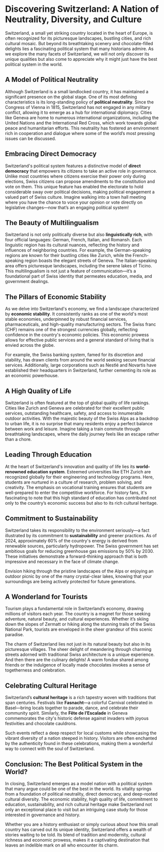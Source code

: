 # Discovering Switzerland: A Nation of Neutrality, Diversity, and Culture

Switzerland, a small yet striking country located in the heart of Europe, is often recognized for its picturesque landscapes, bustling cities, and rich cultural mosaic. But beyond its breathtaking scenery and chocolate-filled delights lies a fascinating political system that many historians admire. As we explore the many facets of Switzerland, we will not only discover its unique qualities but also come to appreciate why it might just have the best political system in the world.

## A Model of Political Neutrality

Although Switzerland is a small landlocked country, it has maintained a significant presence on the global stage. One of its most defining characteristics is its long-standing policy of **political neutrality**. Since the Congress of Vienna in 1815, Switzerland has not engaged in any military conflict, allowing it to emerge as a hub for international diplomacy. Cities like Geneva are home to numerous international organizations, including the United Nations and the International Red Cross, which work towards global peace and humanitarian efforts. This neutrality has fostered an environment rich in cooperation and dialogue where some of the world’s most pressing issues can be discussed.

## Embracing Direct Democracy

Switzerland's political system features a distinctive model of **direct democracy** that empowers its citizens to take an active role in governance. Unlike most countries where citizens exercise their power only during elections, Swiss citizens can propose amendments to the constitution and vote on them. This unique feature has enabled the electorate to hold considerable sway over political decisions, making political engagement a valued part of Swiss culture. Imagine walking into a town hall meeting where you have the chance to voice your opinion or vote directly on legislative changes—now that’s an engaging political system!

## The Beauty of Multilingualism

Switzerland is not only politically diverse but also **linguistically rich**, with four official languages: German, French, Italian, and Romansh. Each linguistic region has its cultural nuances, reflecting the history and influences of neighboring countries. For example, the German-speaking regions are known for their bustling cities like Zurich, while the French-speaking region boasts the elegant streets of Geneva. The Italian-speaking area offers picturesque landscapes, including the serene lakes of Ticino. This multilingualism is not just a feature of communication—it’s a foundational part of Swiss identity that permeates education, media, and government dealings.

## The Pillars of Economic Stability

As we delve into Switzerland's economy, we find a landscape characterized by **economic stability**. It consistently ranks as one of the world's most stable economies, underpinned by robust financial services, pharmaceuticals, and high-quality manufacturing sectors. The Swiss franc (CHF) remains one of the strongest currencies globally, reflecting confidence in the country's economic policies. This economic prowess allows for effective public services and a general standard of living that is envied across the globe.

For example, the Swiss banking system, famed for its discretion and stability, has drawn clients from around the world seeking secure financial services. Additionally, large corporations such as Nestlé and Novartis have established their headquarters in Switzerland, further cementing its role as an economic powerhouse.

## A High Quality of Life

Switzerland is often featured at the top of global quality of life rankings. Cities like Zurich and Geneva are celebrated for their excellent public services, outstanding healthcare, safety, and access to innumerable outdoor activities. With the majestic beauty of the Swiss Alps as a backdrop to urban life, it is no surprise that many residents enjoy a perfect balance between work and leisure. Imagine taking a train commute through breathtaking landscapes, where the daily journey feels like an escape rather than a chore.

## Leading Through Education

At the heart of Switzerland's innovation and quality of life lies its **world-renowned education system**. Esteemed universities like ETH Zurich are recognized globally for their engineering and technology programs. Here, students are nurtured in a culture of research, problem solving, and creativity. The emphasis on vocational training ensures that students are well-prepared to enter the competitive workforce. For history fans, it's fascinating to note that this high standard of education has contributed not only to the country’s economic success but also to its rich cultural heritage.

## Commitment to Sustainability

Switzerland takes its responsibility to the environment seriously—a fact illustrated by its commitment to **sustainability** and greener practices. As of 2024, approximately 60% of the country's energy is derived from renewable sources, particularly hydropower. The Swiss government has set ambitious goals for reducing greenhouse gas emissions by 50% by 2030. These initiatives demonstrate a forward-thinking approach that is both impressive and necessary in the face of climate change. 

Envision hiking through the pristine landscapes of the Alps or enjoying an outdoor picnic by one of the many crystal-clear lakes, knowing that your surroundings are being actively protected for future generations.

## A Wonderland for Tourists 

Tourism plays a fundamental role in Switzerland’s economy, drawing millions of visitors each year. The country is a magnet for those seeking adventure, natural beauty, and cultural experiences. Whether it’s skiing down the slopes of Zermatt or hiking along the stunning trails of the Swiss National Park, tourists are enveloped in the sheer grandeur of this scenic paradise.

The charm of Switzerland lies not just in its natural beauty but also in its picturesque villages. The sheer delight of meandering through charming streets adorned with traditional Swiss architecture is a unique experience. And then there are the culinary delights! A warm fondue shared among friends or the indulgence of locally made chocolates invokes a sense of togetherness and celebration.  

## Celebrating Cultural Heritage

Switzerland’s **cultural heritage** is a rich tapestry woven with traditions that span centuries. Festivals like **Fasnacht**—a colorful Carnival celebrated in Basel—bring locals together to parade, dance, and celebrate their community spirit. Similarly, the **Fête de l’Escalade** in Geneva commemorates the city's historic defense against invaders with joyous festivities and chocolate cauldrons.

Such events reflect a deep respect for local customs while showcasing the vibrant diversity of a nation steeped in history. Visitors are often enchanted by the authenticity found in these celebrations, making them a wonderful way to connect with the soul of Switzerland.

## Conclusion: The Best Political System in the World?

In closing, Switzerland emerges as a model nation with a political system that many argue could be one of the best in the world. Its vitality springs from a foundation of political neutrality, direct democracy, and deep-rooted cultural diversity. The economic stability, high quality of life, commitment to education, sustainability, and rich cultural heritage make Switzerland not only an exceptional place to visit but an intriguing case study for those interested in governance and history.

Whether you are a history enthusiast or simply curious about how this small country has carved out its unique identity, Switzerland offers a wealth of stories waiting to be told. Its blend of tradition and modernity, cultural richness and economic prowess, makes it a captivating destination that leaves an indelible mark on all who encounter its charm.